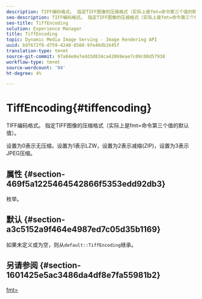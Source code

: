 ```yaml
---
description: TIFF编码格式。 指定TIFF图像的压缩格式（实际上是fmt=命令第三个值的默认值）。
seo-description: TIFF编码格式。 指定TIFF图像的压缩格式（实际上是fmt=命令第三个值的默认值）。
seo-title: TiffEncoding
solution: Experience Manager
title: TiffEncoding
topic: Dynamic Media Image Serving - Image Rendering API
uuid: b9f672f8-d759-4248-8588-9fe46db1645f
translation-type: tm+mt
source-git-commit: 97a84e8e7edd3d834ca42069eae7c09c00d57938
workflow-type: tm+mt
source-wordcount: '94'
ht-degree: 4%

---
```



# TiffEncoding{#tiffencoding}

TIFF编码格式。 指定TIFF图像的压缩格式（实际上是fmt=命令第三个值的默认值）。

设置为0表示无压缩，设置为1表示LZW，设置为2表示减缩(ZIP)，设置为3表示JPEG压缩。

## 属性 {#section-469f5a1225464542866f5353edd92db3}

枚举。

## 默认 {#section-a3c5152a9f464e4987ed7c05d35b1169}

如果未定义或为空，则从`default::TiffEncoding`继承。

## 另请参阅 {#section-1601425e5ac3486da4df8e7fa55981b2}

[fmt=](../../../../../ir-api/http-protocol/image-rendering-api-ref/c-ir-http-protocol-ref/c-ir-http-protocol-command-reference/r-ir-fmt.md#reference-4c743f67d56b47c5b774fcc900ff758c)
